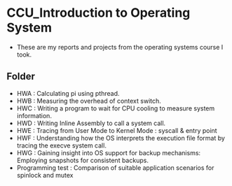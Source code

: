 # CCU_Introduction to Operating System
- These are my reports and projects from the operating systems course I took.
## Folder
- HWA : Calculating pi using pthread.
- HWB : Measuring the overhead of context switch.
- HWC : Writing a program to wait for CPU cooling to measure system information.
- HWD : Writing Inline Assembly to call a system call.
- HWE : Tracing from User Mode to Kernel Mode : syscall & entry point
- HWF : Understanding how the OS interprets the execution file format by tracing the execve system call.
- HWG : Gaining insight into OS support for backup mechanisms: Employing snapshots for consistent backups.
- Programming test : Comparison of suitable application scenarios for spinlock and mutex